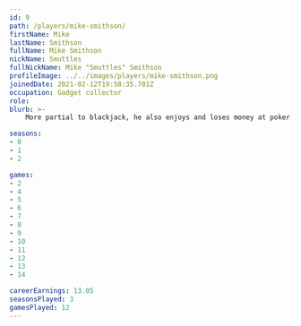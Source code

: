 ```yaml
---
id: 9
path: /players/mike-smithson/
firstName: Mike
lastName: Smithson
fullName: Mike Smithson
nickName: Smuttles
fullNickName: Mike "Smuttles" Smithson
profileImage: ../../images/players/mike-smithson.png
joinedDate: 2021-02-12T19:58:35.701Z
occupation: Gadget collector
role: 
blurb: >-
    More partial to blackjack, he also enjoys and loses money at poker. <br /> His biggest tournament win to date is circa $2. <br /> <strong>You</strong> try saying Smithson way drunk.

seasons:
- 0
- 1
- 2

games:
- 2
- 4
- 5
- 6
- 7
- 8
- 9
- 10
- 11
- 12
- 13
- 14

careerEarnings: 13.05
seasonsPlayed: 3
gamesPlayed: 12
---
```

